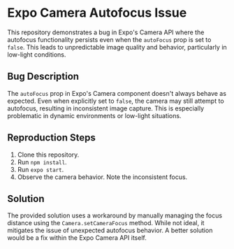 # Expo Camera Autofocus Issue

This repository demonstrates a bug in Expo's Camera API where the autofocus functionality persists even when the `autoFocus` prop is set to `false`. This leads to unpredictable image quality and behavior, particularly in low-light conditions.

## Bug Description
The `autoFocus` prop in Expo's Camera component doesn't always behave as expected.  Even when explicitly set to `false`, the camera may still attempt to autofocus, resulting in inconsistent image capture. This is especially problematic in dynamic environments or low-light situations.

## Reproduction Steps
1. Clone this repository.
2. Run `npm install`.
3. Run `expo start`.
4. Observe the camera behavior.  Note the inconsistent focus.

## Solution
The provided solution uses a workaround by manually managing the focus distance using the `Camera.setCameraFocus` method. While not ideal, it mitigates the issue of unexpected autofocus behavior.  A better solution would be a fix within the Expo Camera API itself.